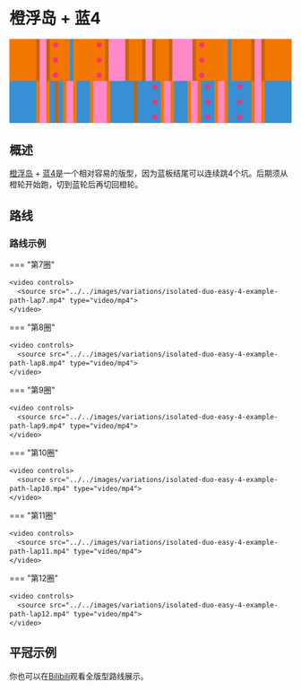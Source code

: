 # 橙浮岛 + 蓝4

![橙浮岛 + 蓝4](../images/variations/isolated-duo-easy-4.jpg)

## 概述

[橙浮岛](../rolls/isolated-duo.zh.md#橙轮) + [蓝4](../rolls/easy-4.zh.md#蓝轮)是一个相对容易的版型，因为蓝板结尾可以连续跳4个坑。后期须从橙轮开始跑，切到蓝轮后再切回橙轮。

## 路线

### 路线示例

=== "第7圈"

    <video controls>
      <source src="../../images/variations/isolated-duo-easy-4-example-path-lap7.mp4" type="video/mp4">
    </video>

=== "第8圈"

    <video controls>
      <source src="../../images/variations/isolated-duo-easy-4-example-path-lap8.mp4" type="video/mp4">
    </video>

=== "第9圈"

    <video controls>
      <source src="../../images/variations/isolated-duo-easy-4-example-path-lap9.mp4" type="video/mp4">
    </video>

=== "第10圈"

    <video controls>
      <source src="../../images/variations/isolated-duo-easy-4-example-path-lap10.mp4" type="video/mp4">
    </video>

=== "第11圈"

    <video controls>
      <source src="../../images/variations/isolated-duo-easy-4-example-path-lap11.mp4" type="video/mp4">
    </video>

=== "第12圈"

    <video controls>
      <source src="../../images/variations/isolated-duo-easy-4-example-path-lap12.mp4" type="video/mp4">
    </video>

## 平冠示例

你也可以在[Bilibili](https://www.bilibili.com/video/BV1PB4y1i7fh)观看全版型路线展示。
